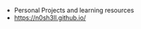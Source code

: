 - Personal Projects and learning resources
- https://n0sh3ll.github.io/

<!---
marsh-b/marsh-b is a ✨ special ✨ repository because its `README.md` (this file) appears on your GitHub profile.
You can click the Preview link to take a look at your changes.
--->

